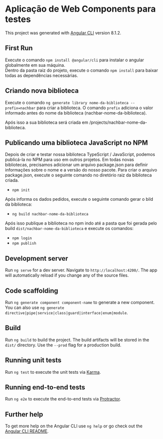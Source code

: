 # Aplicação de Web Components para testes

This project was generated with [Angular CLI](https://github.com/angular/angular-cli) version 8.1.2.

## First Run

Execute o comando `npm install @angular/cli` para instalar o angular globalmente em sua máquina.  
Dentro da pasta raiz do projeto, execute o comando `npm install` para baixar todas as dependências necessárias.  

## Criando nova biblioteca

Execute o comando `ng generate library nome-da-biblioteca --prefix=nachbar` para criar a biblioteca. O comando `prefix` adiciona o valor informado antes do nome da biblioteca (nachbar-nome-da-biblioteca).  

Após isso a sua biblioteca será criada em /projects/nachbar-nome-da-biblioteca.  

## Publicando uma biblioteca JavaScript no NPM

Depois de criar e testar nossa biblioteca TypeScript / JavaScript, podemos publicá-la no NPM para uso em outros projetos. Em todas novas bibliotecas, precisamos adicionar um arquivo package.json para definir informações sobre o nome e a versão do nosso pacote. Para criar o arquivo package.json, execute o seguinte comando no diretório raiz da biblioteca criada.  

* `npm init`

Após informa os dados pedidos, execute o seguinte comando gerar o bild da biblioteca:  

* `ng build nachbar-nome-da-biblioteca`

Após isso publique a biblioteca no npm indo até a pasta que foi gerada pelo build `dist/nachbar-nome-da-biblioteca` e execute os comandos:  

* `npm login`
* `npm publish`

## Development server

Run `ng serve` for a dev server. Navigate to `http://localhost:4200/`. The app will automatically reload if you change any of the source files.

## Code scaffolding

Run `ng generate component component-name` to generate a new component. You can also use `ng generate directive|pipe|service|class|guard|interface|enum|module`.

## Build

Run `ng build` to build the project. The build artifacts will be stored in the `dist/` directory. Use the `--prod` flag for a production build.

## Running unit tests

Run `ng test` to execute the unit tests via [Karma](https://karma-runner.github.io).

## Running end-to-end tests

Run `ng e2e` to execute the end-to-end tests via [Protractor](http://www.protractortest.org/).

## Further help

To get more help on the Angular CLI use `ng help` or go check out the [Angular CLI README](https://github.com/angular/angular-cli/blob/master/README.md).

